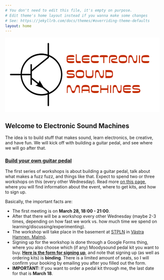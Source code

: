 ```yaml
---
# You don't need to edit this file, it's empty on purpose.
# Edit theme's home layout instead if you wanna make some changes
# See: https://jekyllrb.com/docs/themes/#overriding-theme-defaults
layout: home
---
```



<img src="electro.png" alt="alt text" width="whatever" height="whatever">


## Welcome to Electronic Sound Machines

The idea is to build stuff that makes sound, learn electronics, be creative, and have fun. We will kick off with building a guitar pedal, and see where we will go after that.

### [Build your own guitar pedal](guitarpedal)

The first series of workshops is about building a guitar pedal, talk about what makes a fuzz fuzz, and things like that. Expect to spend two or three workshops on this (every other Wednesday). 
Read more [on this page](guitarpedal), where you will find information about the event, where to get kits, and how to sign up. 

Basically, the important facts are:
* The first meeting is on **March 28, 18:00 -  21:00**. 
* After that there will be a workshop every other Wednesday (maybe 2-3 times, depending on how fast we work vs. how much time we spend on learning/discussing/experimenting). 
* The workshop will take place in the basement at [STPLN](http://stpln.org) in [Västra Hamnen, Malmö](https://goo.gl/maps/Bw6hPB8zsJt).
* Signing up for the workshop is done through a Google Forms thing, where you also choose which (if any) Moodysound pedal kit you want to buy. **[Here is the form for signing up](https://goo.gl/forms/xLp5W4ZByfZLMssz1&hl=en)**, and note that signing up (as well as ordering kits) is **binding**. There is a limited amount of seats, so I will confirm your booking by emailing you after you filled out the form.
* **IMPORTANT:** If you want to order a pedal kit through me, the last date for that is **March 18**.
